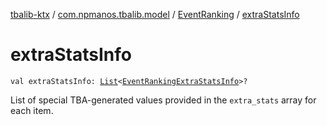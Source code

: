 [tbalib-ktx](../../index.md) / [com.npmanos.tbalib.model](../index.md) / [EventRanking](index.md) / [extraStatsInfo](./extra-stats-info.md)

# extraStatsInfo

`val extraStatsInfo: `[`List`](https://kotlinlang.org/api/latest/jvm/stdlib/kotlin.collections/-list/index.html)`<`[`EventRankingExtraStatsInfo`](../-event-ranking-extra-stats-info/index.md)`>?`

List of special TBA-generated values provided in the `extra_stats` array for each item.

